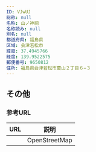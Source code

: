 ```yaml
---
ID: VJwUJ
総称: null
名称: 山ノ神祠
名称読み: null
別名: null
都道府県: 福島県
区域: 会津若松市
緯度: 37.4945766
経度: 139.9522575
郵便番号: 9650812
住所: 福島県会津若松市慶山２丁目６−３
---
```


## その他

### 参考URL

| URL | 説明          |
| --- | ------------- |
|     | OpenStreetMap |
